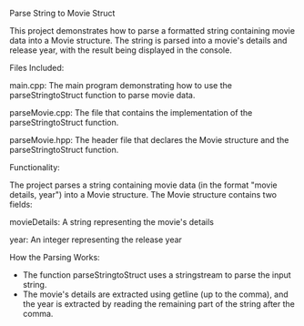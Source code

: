 Parse String to Movie Struct

This project demonstrates how to parse a formatted string containing 
movie data into a Movie structure. The string is parsed into a movie's 
details and release year, with the result being displayed in the 
console.


Files Included:

main.cpp: The main program demonstrating how to use the
parseStringtoStruct function to parse movie data.

parseMovie.cpp: The file that contains the implementation of the 
parseStringtoStruct function.

parseMovie.hpp: The header file that declares the Movie structure and 
the parseStringtoStruct function.



Functionality:

The project parses a string containing movie data (in the format 
"movie details, year") into a Movie structure. The Movie structure 
contains two fields:

movieDetails: A string representing the movie's details 

year: An integer representing the release year 

How the Parsing Works:
- The function parseStringtoStruct uses a stringstream to parse the 
input string.
- The movie's details are extracted using getline (up to the comma),
and the year is extracted by reading the remaining part of the string 
after the comma.


